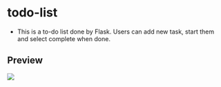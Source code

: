 # todo-list


<ul>
  <li>This is a to-do list done by Flask. Users can add new task, start them and select complete when done.</li>
</ul>

<h2>Preview</h2>
<img src="https://user-images.githubusercontent.com/91461938/190872232-f35040cd-c80d-4648-8ff2-ddf642583c61.png">
